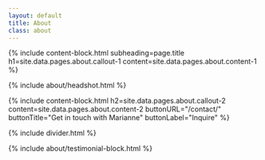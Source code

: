```yaml
---
layout: default
title: About
class: about
---
```


{%
include content-block.html
subheading=page.title
h1=site.data.pages.about.callout-1
content=site.data.pages.about.content-1
%}

{% include about/headshot.html %}

{%
include content-block.html
h2=site.data.pages.about.callout-2
content=site.data.pages.about.content-2
buttonURL="/contact/"
buttonTitle="Get in touch with Marianne"
buttonLabel="Inquire"
%}

{% include divider.html %}

{% include about/testimonial-block.html %}